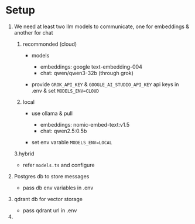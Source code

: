 # Setup

1. We need at least two llm models to communicate, one for embeddings & another for chat
   1. recommonded (cloud)
      - models
        - embeddings: google text-embedding-004
        - chat: qwen/qwen3-32b (through grok)

      - provide `GROK_API_KEY`  & `GOOGLE_AI_STUDIO_API_KEY` api keys in .env & set `MODELS_ENV=CLOUD`

   2. local
      - use ollama & pull
        - embeddings: nomic-embed-text:v1.5
        - chat: qwen2.5:0.5b
        
      - set env varable `MODELS_ENV=LOCAL` 

   3.hybrid
     - refer `models.ts` and configure




1. Postgres db to store messages
   - pass db env variables in .env
2. qdrant db for vector storage
   - pass qdrant url in .env
3. 
